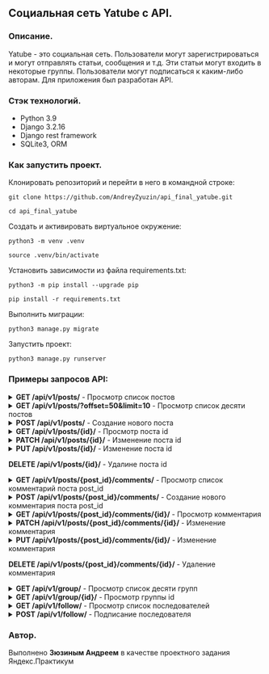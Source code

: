 ## Социальная сеть Yatube с API.
### Описание. 
Yatube - это социальная сеть. 
Пользователи могут зарегистрироваться и могут отправлять статьи, сообщения и т.д. Эти статьи могут входить в некоторые группы. Пользователи могут подписаться к каким-либо авторам.
Для приложения был разработан API.

### Стэк технологий.
- Python 3.9
- Django 3.2.16
- Django rest framework
- SQLite3, ORM
### Как запустить проект.

Клонировать репозиторий и перейти в него в командной строке:

```
git clone https://github.com/AndreyZyuzin/api_final_yatube.git
```

```
cd api_final_yatube
```

Cоздать и активировать виртуальное окружение:

```
python3 -m venv .venv
```

```
source .venv/bin/activate
```

Установить зависимости из файла requirements.txt:

```
python3 -m pip install --upgrade pip
```

```
pip install -r requirements.txt
```

Выполнить миграции:

```
python3 manage.py migrate
```

Запустить проект:

```
python3 manage.py runserver
```

### Примеры запросов API:

<details>
<summary><strong>GET /api/v1/posts/</strong> - Просмотр список постов</summary>
<pre>
{
  [
    {
      "id": 0,
      "author": "string",
      "text": "string",
      "pub_date": "2021-10-14T20:41:29.648Z",
      "image": "string",
      "group": 0
    },
    
    ...
    
  ]
}
</pre>
</details>  

<details>
<summary><strong>GET /api/v1/posts/?offset=50&limit=10</strong> - Просмотр список десяти постов</summary>
<pre>
{
  "count": 123,
  "next": "http://api.example.org/accounts/?offset=60&limit=10",
  "previous": "http://api.example.org/accounts/?offset=40&limit=10",
  "results": [
    {
      "id": 0,
      "author": "string",
      "text": "string",
      "pub_date": "2021-10-14T20:41:29.648Z",
      "image": "string",
      "group": 0
    },
    
    ...
    
  ]
}
</pre>
</details>  

<details>
<summary><strong>POST /api/v1/posts/</strong> - Создание нового поста</summary>
<pre>
{
  "id": 0,
  "author": "string",
  "text": "string",
  "pub_date": "2019-08-24T14:15:22Z",
  "image": "string",
  "group": 0
}
</pre>
</details>  


<details>
<summary><strong>GET /api/v1/posts/{id}/</strong> - Просмотр поста id</summary>
<pre>
{
  "id": 0,
  "author": "string",
  "text": "string",
  "pub_date": "2019-08-24T14:15:22Z",
  "image": "string",
  "group": 0
}
</pre>
</details>  


<details>
<summary><strong>PATCH /api/v1/posts/{id}/</strong> - Изменение поста id</summary>
<pre>
{
  "id": 0,
  "author": "string",
  "text": "string",
  "pub_date": "2019-08-24T14:15:22Z",
  "image": "string",
  "group": 0
}
</pre>
</details>  


<details>
<summary><strong>PUT /api/v1/posts/{id}/</strong> - Изменение поста id</summary>
<pre>
{
  "id": 0,
  "author": "string",
  "text": "string",
  "pub_date": "2019-08-24T14:15:22Z",
  "image": "string",
  "group": 0
}
</pre>
</details>  


**DELETE /api/v1/posts/{id}/** - Удалине поста id

<details>
<summary><strong>GET /api/v1/posts/{post_id}/comments/</strong> - Просмотр список комментарий поста post_id</summary>
<pre>
[
  {
    "id": 0,
    "author": "string",
    "text": "string",
    "created": "2019-08-24T14:15:22Z",
    "post": 0
  },
  
  ...
  
]
</pre>
</details>  


<details>
<summary><strong>POST /api/v1/posts/{post_id}/comments/</strong> - Создание нового комментария поста post_id</summary>
<pre>
{
  "id": 0,
  "author": "string",
  "text": "string",
  "created": "2019-08-24T14:15:22Z",
  "post": 0
}
</pre>
</details>  


<details>
<summary><strong>GET /api/v1/posts/{post_id}/comments/{id}/</strong> - Просмотр комментария</summary>
<pre>
{
  "id": 0,
  "author": "string",
  "text": "string",
  "created": "2019-08-24T14:15:22Z",
  "post": 0
}
</pre>
</details>  


<details>
<summary><strong>PATCH /api/v1/posts/{post_id}/comments/{id}/</strong> - Изменение комментария</summary>
<pre>
{
  "id": 0,
  "author": "string",
  "text": "string",
  "created": "2019-08-24T14:15:22Z",
  "post": 0
}
</pre>
</details>  


<details>
<summary><strong>PUT /api/v1/posts/{post_id}/comments/{id}/</strong> - Изменение комментария</summary>
<pre>
{
  "id": 0,
  "author": "string",
  "text": "string",
  "created": "2019-08-24T14:15:22Z",
  "post": 0
}
</pre>
</details>  

  
**DELETE /api/v1/posts/{post_id}/comments/{id}/** - Удаление комментария

<details>
<summary><strong>GET /api/v1/group/</strong> - Просмотр список десяти групп</summary>
<pre>
[
  {
    "id": 0,
    "title": "string",
    "slug": "string",
    "description": "string"
  },
  
  ...
  
]
</pre>
</details>  


<details>
<summary><strong>GET /api/v1/group/{id}/</strong> - Просмотр группы id</summary>
<pre>
{
  "id": 0,
  "title": "string",
  "slug": "string",
  "description": "string"
}
</pre>
</details>  


<details>
<summary><strong>GET /api/v1/follow/</strong> - Просмотр список последователей</summary>
<pre>
[
  {
    "user": "string",
    "following": "string"
  },
  
  ...
  
]
</pre>
</details>  


<details>
<summary><strong>POST /api/v1/follow/</strong> - Подписание последователя</summary>
<pre>
{
  "user": "string",
  "following": "string"
}
</pre>
</details>  

### Автор.
Выполнено **Зюзиным Андреем** в качестве проектного задания Яндекс.Практикум
